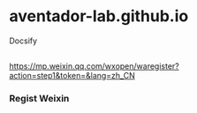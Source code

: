 # aventador-lab.github.io
Docsify 


## 

https://mp.weixin.qq.com/wxopen/waregister?action=step1&token=&lang=zh_CN


### Regist Weixin 


